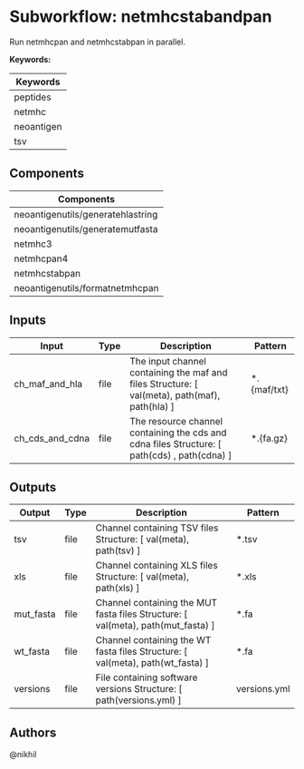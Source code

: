 # Subworkflow: netmhcstabandpan

Run netmhcpan and netmhcstabpan in parallel.

**Keywords:**

| Keywords |
|----------|
| peptides |
| netmhc |
| neoantigen |
| tsv |

## Components

| Components |
| ---------- |
| neoantigenutils/generatehlastring |
| neoantigenutils/generatemutfasta |
| netmhc3 |
| netmhcpan4 |
| netmhcstabpan |
| neoantigenutils/formatnetmhcpan |

## Inputs

| Input | Type | Description | Pattern |
|-------|------|-------------|---------|
| ch_maf_and_hla | file | The input channel containing the maf and files Structure: [ val(meta), path(maf), path(hla) ]  | *.{maf/txt} |
| ch_cds_and_cdna | file | The resource channel containing the cds and cdna files Structure: [ path(cds) , path(cdna) ]  | *.{fa.gz} |

## Outputs

| Output | Type | Description | Pattern |
|--------|------|-------------|---------|
| tsv | file | Channel containing TSV files Structure: [ val(meta), path(tsv) ]  | *.tsv |
| xls | file | Channel containing XLS files Structure: [ val(meta), path(xls) ]  | *.xls |
| mut_fasta | file | Channel containing the MUT fasta files Structure: [ val(meta), path(mut_fasta) ]  | *.fa |
| wt_fasta | file | Channel containing the WT fasta files Structure: [ val(meta), path(wt_fasta) ]  | *.fa |
| versions | file | File containing software versions Structure: [ path(versions.yml) ]  | versions.yml |

## Authors

@nikhil

